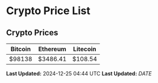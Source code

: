 # Crypto Price List

## Crypto Prices
| Bitcoin | Ethereum | Litecoin |
| ------- | -------- | -------- |
| $98138 | $3486.41 | $108.54 |
**Last Updated:** 2024-12-25 04:44 UTC
**Last Updated:** $DATE$
